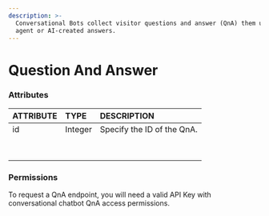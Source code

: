 ```yaml
---
description: >-
  Conversational Bots collect visitor questions and answer (QnA) them using
  agent or AI-created answers.
---
```


# Question And Answer

### Attributes 

| ATTRIBUTE | TYPE | DESCRIPTION |
| :--- | :--- | :--- |
| id | Integer | Specify the ID of the QnA. |
|  |  |  |
|  |  |  |
|  |  |  |
|  |  |  |
|  |  |  |
|  |  |  |
|  |  |  |
|  |  |  |

### Permissions

To request a QnA endpoint, you will need a valid API Key with conversational chatbot QnA access permissions.

